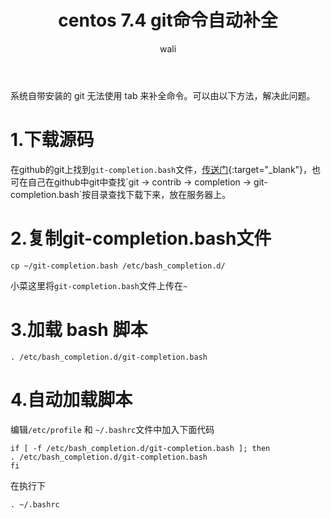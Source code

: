 ﻿---
layout: post
title: centos 7.4 git命令自动补全   #标题
tagline: 按Tab键git命令自动补全
category: git      #分类
author: wali    #作者
tag: git     #标签
ghurl:        #github url
ghurl_zip:    #github zip下载

post_nav: false
---

系统自带安装的 git 无法使用 tab 来补全命令。可以由以下方法，解决此问题。

# 1.下载源码 

在github的git上找到`git-completion.bash`文件，[传送门](https://github.com/git/git/blob/master/contrib/completion/git-completion.bash "https://github.com/git/git/blob/master/contrib/completion/git-completion.bash"){:target="_blank"}，也可在自己在github中git中查找`git -> contrib -> completion -> git-completion.bash`按目录查找下载下来，放在服务器上。

# 2.复制git-completion.bash文件

	cp ~/git-completion.bash /etc/bash_completion.d/
	
小菜这里将`git-completion.bash`文件上传在`~`

# 3.加载 bash 脚本

	. /etc/bash_completion.d/git-completion.bash
	
# 4.自动加载脚本

编辑`/etc/profile` 和 `~/.bashrc`文件中加入下面代码

	if [ -f /etc/bash_completion.d/git-completion.bash ]; then
	. /etc/bash_completion.d/git-completion.bash
	fi

在执行下

	. ~/.bashrc


























